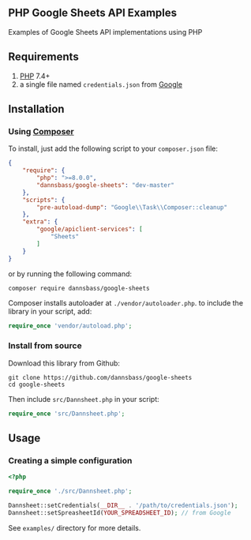 ## PHP Google Sheets API Examples

Examples of Google Sheets API implementations using PHP

## Requirements

1. [PHP](https://php.net) 7.4+
2. a single file named `credentials.json` from [Google](https://console.cloud.google.com/)

## Installation

### Using [Composer](https://getcomposer.org)

To install, just add the following script to your `composer.json` file:

```json
{
    "require": {
        "php": ">=8.0.0",
        "dannsbass/google-sheets": "dev-master"
    },
    "scripts": {
        "pre-autoload-dump": "Google\\Task\\Composer::cleanup"
    },
    "extra": {
        "google/apiclient-services": [
            "Sheets"
        ]
    }
}
```

or by running the following command:

```shell
composer require dannsbass/google-sheets
```

Composer installs autoloader at `./vendor/autoloader.php`. to include the library in your script, add:

```php
require_once 'vendor/autoload.php';
```

### Install from source

Download this library from Github:

```shell
git clone https://github.com/dannsbass/google-sheets
cd google-sheets
```

Then include `src/Dannsheet.php` in your script:

```php
require_once 'src/Dannsheet.php';
```

## Usage

### Creating a simple configuration
```php
<?php

require_once './src/Dannsheet.php';

Dannsheet::setCredentials(__DIR__ . '/path/to/credentials.json');
Dannsheet::setSpreasheetId(YOUR_SPREADSHEET_ID); // from Google

```
See `examples/` directory for more details.